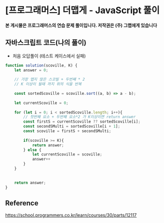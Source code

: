 # [프로그래머스] 더맵게 - JavaScript 풀이

**본 게시물은 프로그래머스의 연습 문제 풀이입니다. 저작권은 (주) 그랩에게 있습니다**



## 자바스크립트 코드(나의 풀이)


 * 처음 오답풀이 (테스트 케이스에서 실패)
```JavaScript
function solution(scoville, K) {
    let answer = 0;
    
    // 가장 맵지 않은 스코빌 + 두번째 * 2
    // K 이상이 될때 까지 위의 식을 반복
    
    const sortedScoville = scoville.sort((a, b) => a - b);
    
    let currentScoville = 0;
    
    for (let i = 0; i < sortedScoville.length; i++){
        // 첫번째 요소 + 두번째 요소*2 가 K이상이면 return answer
        const firstS = currentScoville ?? sortedScoville[i];
        const secondSMulti = sortedScoville[i + 1];
        const scoville = firstS + secondSMulti;    
        
        if(scoville >= K){
            return answer;
        } else {
            let currentScoville = scoville;
            answer++
        }
    }
    
    
    return answer;
}
```



## Reference

https://school.programmers.co.kr/learn/courses/30/parts/12117

